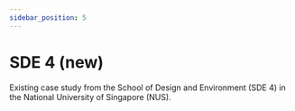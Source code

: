 ```yaml
---
sidebar_position: 5
---
```


# SDE 4 (new)

Existing case study from the School of Design and Environment (SDE 4) in the National University of Singapore (NUS).